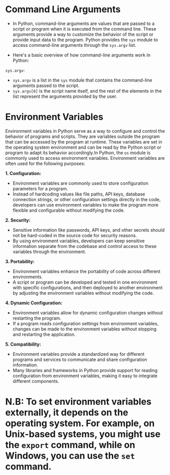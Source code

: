 # Command Line Arguments
- In Python, command-line arguments are values that are passed to a script or program when it is executed from the command line. These arguments provide a way to customize the behavior of the script or provide input data to the program. Python provides the `sys` module to access command-line arguments through the `sys.argv` list.

- Here's a basic overview of how command-line arguments work in Python:

`sys.argv`:

- `sys.argv` is a list in the `sys` module that contains the command-line arguments passed to the script.
- `sys.argv[0]` is the script name itself, and the rest of the elements in the list represent the arguments provided by the user.

# Environment Variables
Environment variables in Python serve as a way to configure and control the behavior of programs and scripts. They are variables outside the program that can be accessed by the program at runtime. These variables are set in the operating system environment and can be read by the Python script or program to adapt its behavior accordingly.In Python, the `os` module is commonly used to access environment variables. Environment variables are often used for the following purposes:

**1. Configuration:**
 - Environment variables are commonly used to store configuration parameters for a program.
 - Instead of hardcoding values like file paths, API keys, database connection strings, or other configuration settings directly in the code, developers can use environment variables to make the program more flexible and configurable without modifying the code.

**2. Security:**
- Sensitive information like passwords, API keys, and other secrets should not be hard-coded in the source code for security reasons.
- By using environment variables, developers can keep sensitive information separate from the codebase and control access to these variables through the environment.

**3. Portability:**
- Environment variables enhance the portability of code across different environments.
- A script or program can be developed and tested in one environment with specific configurations, and then deployed to another environment by adjusting the environment variables without modifying the code.

**4. Dynamic Configuration:**
- Environment variables allow for dynamic configuration changes without restarting the program.
- If a program reads configuration settings from environment variables, changes can be made to the environment variables without stopping and restarting the application.

**5. Compatibility:**
- Environment variables provide a standardized way for different programs and services to communicate and share configuration information.
- Many libraries and frameworks in Python provide support for reading configuration from environment variables, making it easy to integrate different components.

# N.B: To set environment variables externally, it depends on the operating system. For example, on Unix-based systems, you might use the `export` command, while on Windows, you can use the `set` command.


